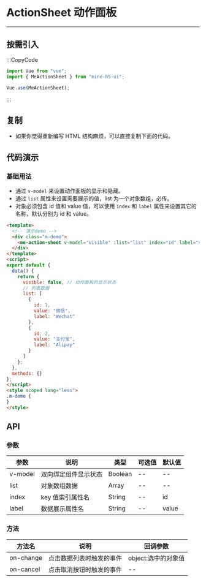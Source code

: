 # ActionSheet 动作面板

---

## 按需引入

:::CopyCode

```JavaScript
import Vue from "vue";
import { MeActionSheet } from "mine-h5-ui";

Vue.use(MeActionSheet);
```

:::

## 复制

- 如果你觉得重新编写 HTML 结构麻烦，可以直接复制下面的代码。

## 代码演示

### 基础用法

- 通过 `v-model` 来设置动作面板的显示和隐藏。
- 通过 `list` 属性来设置需要展示的值，list 为一个对象数组，必传。
- 对象必须包含 id 值和 value 值，可以使用 `index` 和 `label` 属性来设置其它的名称，默认分别为 id 和 value。

```HTML
<template>
  <!-- 演示demo -->
  <div class="m-demo">
    <me-action-sheet v-model="visible" :list="list" index="id" label="value"></me-action-sheet>
  </div>
</template>
<script>
export default {
  data() {
    return {
      visible: false, // 动作面板的显示状态
      // 列表数据
      list: [
        {
          id: 1,
          value: "微信",
          label: "Wechat"
        },
        {
          id: 2,
          value: "支付宝",
          label: "Alipay"
        }
      ]
    };
  },
  methods: {}
};
</script>
<style scoped lang="less">
.m-demo {
}
</style>
```

## API

### 参数

| 参数    | 说明                 | 类型    | 可选值 | 默认值 |
| ------- | -------------------- | ------- | ------ | ------ |
| v-model | 双向绑定组件显示状态 | Boolean | --     | --     |
| list    | 对象数组数据         | Array   | --     | --     |
| index   | key 值索引属性名     | String  | --     | id     |
| label   | 数据展示属性名       | String  | --     | value  |

### 方法

| 方法名    | 说明                     | 回调参数            |
| --------- | ------------------------ | ------------------- |
| on-change | 点击数据列表时触发的事件 | object:选中的对象值 |
| on-cancel | 点击取消按钮时触发的事件 | --                  |

